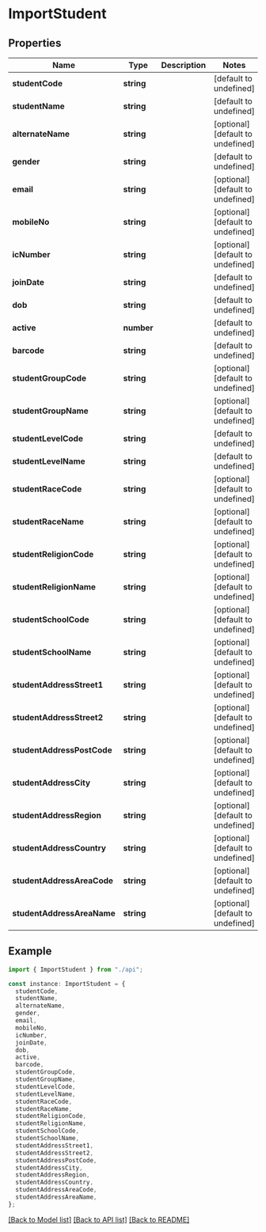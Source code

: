 # ImportStudent

## Properties

| Name                       | Type       | Description | Notes                             |
| -------------------------- | ---------- | ----------- | --------------------------------- |
| **studentCode**            | **string** |             | [default to undefined]            |
| **studentName**            | **string** |             | [default to undefined]            |
| **alternateName**          | **string** |             | [optional] [default to undefined] |
| **gender**                 | **string** |             | [default to undefined]            |
| **email**                  | **string** |             | [optional] [default to undefined] |
| **mobileNo**               | **string** |             | [optional] [default to undefined] |
| **icNumber**               | **string** |             | [optional] [default to undefined] |
| **joinDate**               | **string** |             | [default to undefined]            |
| **dob**                    | **string** |             | [default to undefined]            |
| **active**                 | **number** |             | [default to undefined]            |
| **barcode**                | **string** |             | [default to undefined]            |
| **studentGroupCode**       | **string** |             | [optional] [default to undefined] |
| **studentGroupName**       | **string** |             | [optional] [default to undefined] |
| **studentLevelCode**       | **string** |             | [default to undefined]            |
| **studentLevelName**       | **string** |             | [default to undefined]            |
| **studentRaceCode**        | **string** |             | [optional] [default to undefined] |
| **studentRaceName**        | **string** |             | [optional] [default to undefined] |
| **studentReligionCode**    | **string** |             | [optional] [default to undefined] |
| **studentReligionName**    | **string** |             | [optional] [default to undefined] |
| **studentSchoolCode**      | **string** |             | [optional] [default to undefined] |
| **studentSchoolName**      | **string** |             | [optional] [default to undefined] |
| **studentAddressStreet1**  | **string** |             | [optional] [default to undefined] |
| **studentAddressStreet2**  | **string** |             | [optional] [default to undefined] |
| **studentAddressPostCode** | **string** |             | [optional] [default to undefined] |
| **studentAddressCity**     | **string** |             | [optional] [default to undefined] |
| **studentAddressRegion**   | **string** |             | [optional] [default to undefined] |
| **studentAddressCountry**  | **string** |             | [optional] [default to undefined] |
| **studentAddressAreaCode** | **string** |             | [optional] [default to undefined] |
| **studentAddressAreaName** | **string** |             | [optional] [default to undefined] |

## Example

```typescript
import { ImportStudent } from "./api";

const instance: ImportStudent = {
  studentCode,
  studentName,
  alternateName,
  gender,
  email,
  mobileNo,
  icNumber,
  joinDate,
  dob,
  active,
  barcode,
  studentGroupCode,
  studentGroupName,
  studentLevelCode,
  studentLevelName,
  studentRaceCode,
  studentRaceName,
  studentReligionCode,
  studentReligionName,
  studentSchoolCode,
  studentSchoolName,
  studentAddressStreet1,
  studentAddressStreet2,
  studentAddressPostCode,
  studentAddressCity,
  studentAddressRegion,
  studentAddressCountry,
  studentAddressAreaCode,
  studentAddressAreaName,
};
```

[[Back to Model list]](../README.md#documentation-for-models) [[Back to API list]](../README.md#documentation-for-api-endpoints) [[Back to README]](../README.md)
